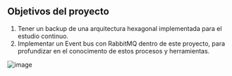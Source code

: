 ## Objetivos del proyecto
1. Tener un backup de una arquitectura hexagonal implementada para el estudio continuo.
2. Implementar un Event bus con RabbitMQ dentro de este proyecto, para profundizar en el conocimento de estos procesos y herramientas.

![image](https://github.com/user-attachments/assets/1266e31e-7758-4c45-8cb3-56ffd112bb55)
